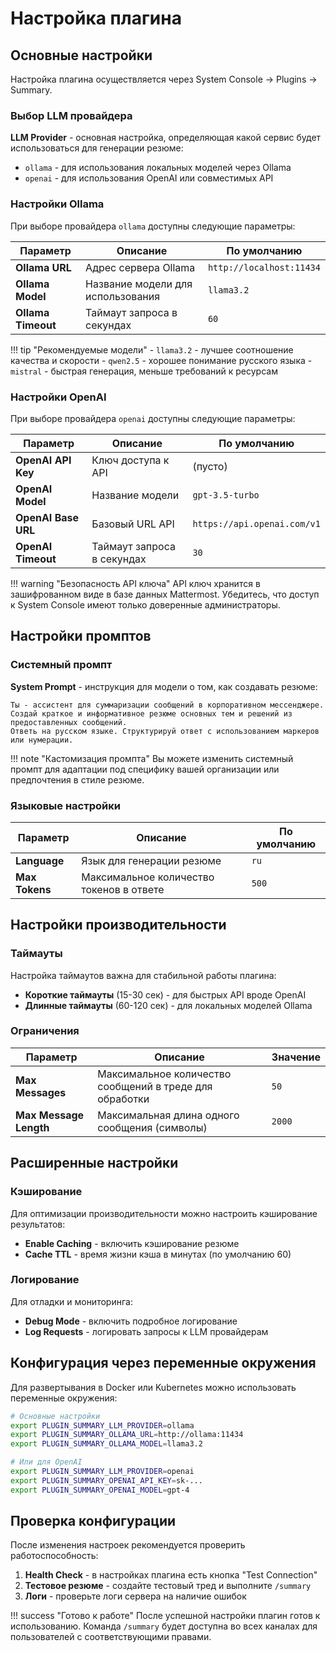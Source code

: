 # Настройка плагина

## Основные настройки

Настройка плагина осуществляется через System Console → Plugins → Summary.

### Выбор LLM провайдера

**LLM Provider** - основная настройка, определяющая какой сервис будет использоваться для генерации резюме:

- `ollama` - для использования локальных моделей через Ollama
- `openai` - для использования OpenAI или совместимых API

### Настройки Ollama

При выборе провайдера `ollama` доступны следующие параметры:

| Параметр | Описание | По умолчанию |
|----------|----------|--------------|
| **Ollama URL** | Адрес сервера Ollama | `http://localhost:11434` |
| **Ollama Model** | Название модели для использования | `llama3.2` |
| **Ollama Timeout** | Таймаут запроса в секундах | `60` |

!!! tip "Рекомендуемые модели"
    - `llama3.2` - лучшее соотношение качества и скорости
    - `qwen2.5` - хорошее понимание русского языка
    - `mistral` - быстрая генерация, меньше требований к ресурсам

### Настройки OpenAI

При выборе провайдера `openai` доступны следующие параметры:

| Параметр | Описание | По умолчанию |
|----------|----------|--------------|
| **OpenAI API Key** | Ключ доступа к API | (пусто) |
| **OpenAI Model** | Название модели | `gpt-3.5-turbo` |
| **OpenAI Base URL** | Базовый URL API | `https://api.openai.com/v1` |
| **OpenAI Timeout** | Таймаут запроса в секундах | `30` |

!!! warning "Безопасность API ключа"
    API ключ хранится в зашифрованном виде в базе данных Mattermost. Убедитесь, что доступ к System Console имеют только доверенные администраторы.

## Настройки промптов

### Системный промпт

**System Prompt** - инструкция для модели о том, как создавать резюме:

```
Ты - ассистент для суммаризации сообщений в корпоративном мессенджере. 
Создай краткое и информативное резюме основных тем и решений из предоставленных сообщений.
Ответь на русском языке. Структурируй ответ с использованием маркеров или нумерации.
```

!!! note "Кастомизация промпта"
    Вы можете изменить системный промпт для адаптации под специфику вашей организации или предпочтения в стиле резюме.

### Языковые настройки

| Параметр | Описание | По умолчанию |
|----------|----------|--------------|
| **Language** | Язык для генерации резюме | `ru` |
| **Max Tokens** | Максимальное количество токенов в ответе | `500` |

## Настройки производительности

### Таймауты

Настройка таймаутов важна для стабильной работы плагина:

- **Короткие таймауты** (15-30 сек) - для быстрых API вроде OpenAI
- **Длинные таймауты** (60-120 сек) - для локальных моделей Ollama

### Ограничения

| Параметр | Описание | Значение |
|----------|----------|----------|
| **Max Messages** | Максимальное количество сообщений в треде для обработки | `50` |
| **Max Message Length** | Максимальная длина одного сообщения (символы) | `2000` |

## Расширенные настройки

### Кэширование

Для оптимизации производительности можно настроить кэширование результатов:

- **Enable Caching** - включить кэширование резюме
- **Cache TTL** - время жизни кэша в минутах (по умолчанию 60)

### Логирование

Для отладки и мониторинга:

- **Debug Mode** - включить подробное логирование
- **Log Requests** - логировать запросы к LLM провайдерам

## Конфигурация через переменные окружения

Для развертывания в Docker или Kubernetes можно использовать переменные окружения:

```bash
# Основные настройки
export PLUGIN_SUMMARY_LLM_PROVIDER=ollama
export PLUGIN_SUMMARY_OLLAMA_URL=http://ollama:11434
export PLUGIN_SUMMARY_OLLAMA_MODEL=llama3.2

# Или для OpenAI
export PLUGIN_SUMMARY_LLM_PROVIDER=openai
export PLUGIN_SUMMARY_OPENAI_API_KEY=sk-...
export PLUGIN_SUMMARY_OPENAI_MODEL=gpt-4
```

## Проверка конфигурации

После изменения настроек рекомендуется проверить работоспособность:

1. **Health Check** - в настройках плагина есть кнопка "Test Connection"
2. **Тестовое резюме** - создайте тестовый тред и выполните `/summary`
3. **Логи** - проверьте логи сервера на наличие ошибок

!!! success "Готово к работе"
    После успешной настройки плагин готов к использованию. Команда `/summary` будет доступна во всех каналах для пользователей с соответствующими правами.
